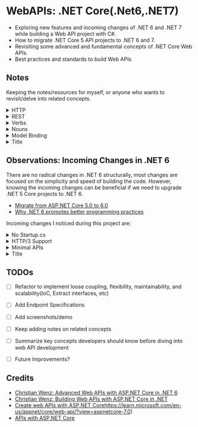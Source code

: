 # WebAPIs: .NET Core(.Net6,.NET7)
- Exploring new features and incoming changes of .NET 6 and .NET 7 while building a Web API project with C#.
- How to migrate .NET Core 5 API projects to .NET 6 and 7.
- Revisiting some advanced and fundamental concepts of .NET Core Web APIs.
- Best practices and standards to build Web APIs
 

## Notes 


Keeping the notes/resources for myself, or anyone who wants to revisit/delve into related concepts.


<details>
  <summary>HTTP</summary>
  <p>
    &emsp;&emsp;- <a href="https://developer.mozilla.org/en-US/docs/Web/HTTP/Status" target="_blank">HTTP response status codes</a>
  </p>

  <p>
    &emsp;&emsp;- <a href="https://www.debugbear.com/blog/http3-quic-protocol-guide" target="_blank">A Comprehensive Guide To HTTP/3 and QUIC + HTTP/1.1 vs HTTP/2 vs HTTP/3</a>
  </p>

  <p>
    &emsp;&emsp;- <a href="https://datatracker.ietf.org/doc/html/rfc2616" target="_blank">HTTP/1.1 Original Specification</a>
  </p>
</details>


<details>
  <summary>REST</summary>

  <p>&emsp;&emsp;- REST is a design concept.</p>
  
  <p>&emsp;&emsp;- Rest builds on the foundation of HTTP, utilizing its methods, URIs, status codes, and other features to create a scalable and standardized architecture for building web APIs. The principles of REST are designed to align with the capabilities and characteristics of the HTTP protocol.</p>

   <p>&emsp;&emsp;- Uses URIs to access resources.</p>

   <p>&emsp;&emsp;- Uses HTTP verbs for operations.</p>
   <p>
    &emsp;&emsp;- <a href="https://restfulapi.net/rest-architectural-constraints/">REST Architectural Constraints</a>
  </p>
</details>


<details>
<summary>Verbs</summary>

<p>&emsp;&emsp;- HTTP methods, also known as verbs, define the actions that can be performed on resources.</p>
<p>&emsp;&emsp;- <strong>GET:</strong> Uses URIs to retrieve a resource or a collection of resources.</p>
<p>&emsp;&emsp;- <strong>POST:</strong> Uses URIs to create a new resource.</p>
<p>&emsp;&emsp;- <strong>PUT or PATCH:</strong> Uses URIs to update an existing resource.</p>
<p>&emsp;&emsp;- <strong>DELETE:</strong> Uses URIs to remove a resource.</p>
<p>&emsp;&emsp;- These verbs align with the CRUD (Create, Read, Update, Delete) operations commonly associated with data manipulation.</p>

</details>


<details>
<summary>Nouns</summary>

<p>&emsp;&emsp;- In RESTful design, nouns typically represent resources. Resources are the entities or objects that your API exposes.</p>
<p>&emsp;&emsp;- For example, in a blog application, we might have resources such as "posts," "users," or "comments."</p>
<p>&emsp;&emsp;- Resources are identified by URLs (Uniform Resource Locators), and they are the primary entities that the API deals with.</p>

</details>


<details>
      <summary>Model Binding</summary>
      <p>
           TODO: Add Content 1 Content 1 Content 1 Content 1 Content 1
      </p>
</details>


<details>
      <summary>Title</summary>
      <p>
           Content 1 Content 1 Content 1 Content 1 Content 1
      </p>
</details>

  
## Observations: Incoming Changes in .NET 6


There are no radical changes in .NET 6 structurally, most changes are focused on the simplicity and speed of building the code.
However, knowing the incoming changes can be beneficial if we need to upgrade .NET 5 Core projects to .NET 6.


- [Migrate from ASP.NET Core 5.0 to 6.0](https://learn.microsoft.com/en-us/aspnet/core/migration/50-to-60?view=aspnetcore-7.0&tabs=visual-studio)
- [Why .NET 6 promotes better programming practices](https://www.youtube.com/watch?v=aSNqqZqYTk4&ab_channel=IAmTimCorey)


Incoming changes I noticed during this project are: 

<details>
      <summary>No Startup.cs</summary>
      <p>
      &emsp;&emsp;- In .NET 6, Microsoft has unified Startup.cs and Program.cs into one Program.cs. Now registering middleware, services and adding DbContext etc can be done in the Program.cs file. 
      </p>
      <p>
      &emsp;&emsp;- <a href="https://andrewlock.net/exploring-dotnet-6-part-12-upgrading-a-dotnet-5-startup-based-app-to-dotnet-6/">Upgrading a .NET 5 "Startup-based" app to .NET 6</a>
      </p>
      <p>
      &emsp;&emsp;- <a href="https://www.youtube.com/watch?v=vdhFw1VSowg&ab_channel=IAmTimCorey">Handling Program.cs Without Startup.cs</a>
      </p>
      
</details>


<details>
      <summary>HTTP/3 Support</summary>
      <p>
      &emsp;&emsp;- .NET 6 includes preview support for HTTP/3. HTTP/3 solves some existing functional and performance challenges by using a new underlying connection protocol called QUIC.QUIC establishes connections more quickly, and connections are independent of the IP address, allowing mobile clients to roam between Wi-fi and cellular networks. 
      </p>
</details>


<details>
  <summary>Minimal APIs</summary>
  <p>
    &emsp;&emsp;- ASP.NET 6 introduces Minimal APIs, offering a lightweight approach to building APIs with reduced boilerplate code. Unlike the traditional ASP.NET Core Web API template, if the <strong>Use controllers</strong> checkbox is unchecked during project creation, no controllers are generated. This feature caters to developers aiming to minimize unnecessary components.
  </p>
  
  <p>
    &emsp;&emsp;- Minimal APIs simplify the process of developing smaller, faster microservices. In scenarios where a microservices or serverless architecture demands small, focused APIs, minimal APIs eliminate unnecessary overhead. They are particularly suitable for APIs with a single, well-defined purpose, providing an efficient way to define such APIs.
  </p>

  <p>
    &emsp;&emsp;- Consider leveraging minimal APIs for quick prototyping, testing, or the creation of temporary APIs to validate ideas. Their lightweight nature makes them well-suited for scenarios where a rapid development cycle and minimal setup are essential.
  </p>
</details>


<details>
      <summary>Title</summary>
      <p>
           Content 1 Content 1 Content 1 Content 1 Content 1
      </p>
</details>


## TODOs


- [ ] Refactor to implement loose coupling, flexibility, maintainability, and scalability(IoC, Extract interfaces, etc)
- [ ] Add Endpoint Specifications  
- [ ] Add screenshots/demo
- [ ] Keep adding notes on related concepts  
- [ ] Summarize key concepts developers should know before diving into web API development
- [ ] Future Improvements? 


## Credits


- [Christian Wenz: Advanced Web APIs with ASP.NET Core in .NET 6](https://www.linkedin.com/learning/advanced-web-apis-with-asp-dot-net-core-in-dot-net-6/filtering-items?contextUrn=urn%3Ali%3AlearningCollection%3A7127800062000201728)
- [Christian Wenz: Building Web APIs with ASP.NET Core in .NET](https://www.linkedin.com/learning/building-web-apis-with-asp-dot-net-core-in-dot-net/hello-world-api-style-19429584?contextUrn=urn%3Ali%3AlearningCollection%3A7127800062000201728)
- [Create web APIs with ASP.NET Core](https://learn.microsoft.com/en-us/aspnet/core/web-api/?view=aspnetcore-7.0)https://learn.microsoft.com/en-us/aspnet/core/web-api/?view=aspnetcore-7.0)
- [APIs with ASP.NET Core](https://dotnet.microsoft.com/en-us/apps/aspnet/apis)
